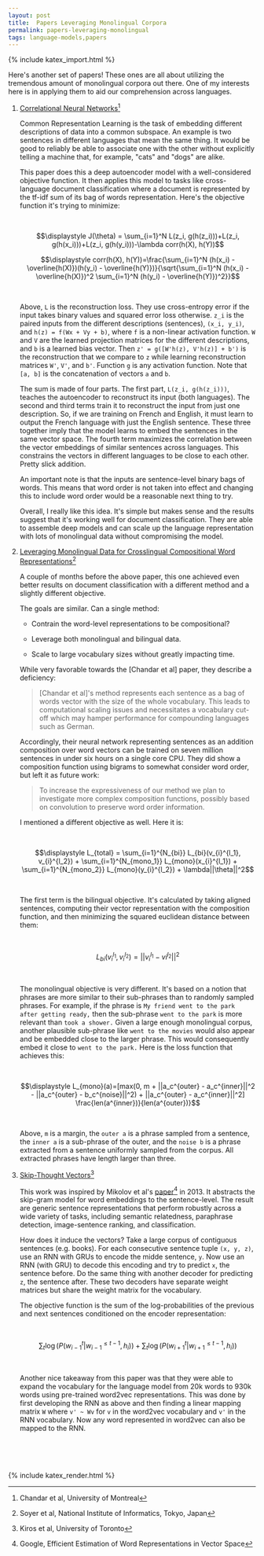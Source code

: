 ```yaml
---
layout: post
title:  Papers Leveraging Monolingual Corpora
permalink: papers-leveraging-monolingual
tags: language-models,papers
---
```


{% include katex_import.html %}

Here's another set of papers! These ones are all about utilizing the tremendous amount of monolingual corpora out there. One of my interests here is in applying them to aid our comprehension across languages.

1. [Correlational Neural Networks](http://arxiv.org/abs/1504.07225)[^1]

   Common Representation Learning is the task of embedding different descriptions of data into a common subspace. An example is two sentences in different languages that mean the same thing. It would be good to reliably be able to associate one with the other without explicitly telling a machine that, for example, "cats" and "dogs" are alike.

   This paper does this a deep autoencoder model with a well-considered objective function. It then applies this model to tasks like cross-language document classification where a document is represented by the tf-idf sum of its bag of words representation. Here's the objective function it's trying to minimize:

   <br>

   $$\displaystyle J(\theta) = \sum_{i=1}^N L(z_i, g(h(z_i)))+L(z_i, g(h(x_i)))+L(z_i, g(h(y_i)))-\lambda corr(h(X), h(Y))$$

   $$\displaystyle corr(h(X), h(Y))=\frac{\sum_{i=1}^N (h(x_i) - \overline{h(X)})(h(y_i) - \overline{h(Y)})}{\sqrt{\sum_{i=1}^N (h(x_i) - \overline{h(X)})^2 \sum_{i=1}^N (h(y_i) - \overline{h(Y)})^2}}$$

   <br>

   Above, ```L``` is the reconstruction loss. They use cross-entropy error if the input takes binary values and squared error loss otherwise. ```z_i``` is the paired inputs from the different descriptions (sentences), ```(x_i, y_i)```, and ```h(z) = f(Wx + Vy + b)```, where ```f``` is a non-linear activation function. ```W``` and ```V``` are the learned projection matrices for the different descriptions, and ```b``` is a learned bias vector. Then ```z' = g([W'h(z), V'h(z)] + b')``` is the reconstruction that we compare to ```z``` while learning reconstruction matrices ```W'```, ```V'```, and ```b'```. Function ```g``` is any activation function. Note that ```[a, b]``` is the concatenation of vectors ```a``` and ```b```.

   The sum is made of four parts. The first part, ```L(z_i, g(h(z_i)))```, teaches the autoencoder to reconstruct its input (both languages). The second and third terms train it to reconstruct the input from just one description. So, if we are training on French and English, it must learn to output the French language with just the English sentence. These three together imply that the model learns to embed the sentences in the same vector space. The fourth term maximizes the correlation between the vector embeddings of similar sentences across languages. This constrains the vectors in different languages to be close to each other. Pretty slick addition.

    An important note is that the inputs are sentence-level binary bags of words. This means that word order is not taken into effect and changing this to include word order would be a reasonable next thing to try.

    Overall, I really like this idea. It's simple but makes sense and the results suggest that it's working well for document classification. They are able to assemble deep models and can scale up the language representation with lots of monolingual data without compromising the model.

2. [Leveraging Monolingual Data for Crosslingual Compositional Word Representations](http://arxiv.org/abs/1412.6334)[^2]

   A couple of months before the above paper, this one achieved even better results on document classification with a different method and a slightly different objective.

   The goals are similar. Can a single method:

   - Contrain the word-level representations to be compositional?

   - Leverage both monolingual and bilingual data.

   - Scale to large vocabulary sizes without greatly impacting time.

   While very favorable towards the [Chandar et al] paper, they describe a deficiency:

   > [Chandar et al]'s method represents each sentence as a bag of words vector with the size of the whole vocabulary. This leads to computational scaling issues and necessitates a vocabulary cut-off which may hamper performance for compounding languages such as German.

   Accordingly, their neural network representing sentences as an addition composition over word vectors can be trained on seven million sentences in under six hours on a single core CPU. They did show a composition function using bigrams to somewhat consider word order, but left it as future work:

   > To increase the expressiveness of our method we plan to investigate more complex composition functions, possibly based on convolution to preserve word order information.

   I mentioned a different objective as well. Here it is:

   <br>

   $$\displaystyle L_{total} = \sum_{i=1}^{N_{bi}} L_{bi}(v_{i}^{l_1}, v_{i}^{l_2}) + \sum_{i=1}^{N_{mono_1}} L_{mono}(x_{i}^{l_1}) + \sum_{i=1}^{N_{mono_2}} L_{mono}(y_{i}^{l_2}) + \lambda||\theta||^2$$

   <br>

   The first term is the bilingual objective. It's calculated by taking aligned sentences, computing their vector representation with the composition function, and then minimizing the squared euclidean distance between them:

   <br>

   $$\displaystyle L_{bi}(v_i^{l_1},v_i^{l_2}) = ||v_{i}^{l_1} - v{i}^{l_2}||^2$$

   <br>

   The monolingual objective is very different. It's based on a notion that phrases are more similar to their sub-phrases than to randomly sampled phrases. For example, if the phrase is ```My friend went to the park after getting ready,``` then the sub-phrase ```went to the park``` is more relevant than ```took a shower.``` Given a large enough monolingual corpus, another plausible sub-phrase like ```went to the movies``` would also appear and be embedded close to the larger phrase. This would consequently embed it close to ```went to the park.``` Here is the loss function that achieves this:

   <br>

   $$\displaystyle L_{mono}(a)=[max(0, m + ||a_c^{outer} - a_c^{inner}||^2 - ||a_c^{outer} - b_c^{noise}||^2) + ||a_c^{outer} - a_c^{inner}||^2] \frac{len(a^{inner})}{len(a^{outer})}$$

   <br>

   Above, ```m``` is a margin, the ```outer a``` is a phrase sampled from a sentence, the ```inner a``` is a sub-phrase of the outer, and the ```noise b``` is a phrase extracted from a sentence uniformly sampled from the corpus. All extracted phrases have length larger than three.

3. [Skip-Thought Vectors](http://arxiv.org/pdf/1506.06726v1.pdf)[^3]

   This work was inspired by Mikolov et al's [paper](http://arxiv.org/pdf/1301.3781.pdf)[^4] in 2013. It abstracts the skip-gram model for word embeddings to the sentence-level. The result are generic sentence representations that perform robustly across a wide variety of tasks, including semantic relatedness, paraphrase detection, image-sentence ranking, and classification.

   How does it induce the vectors? Take a large corpus of contiguous sentences (e.g. books). For each consecutive sentence tuple ```(x, y, z)```, use an RNN with GRUs to encode the midde sentence, ```y```. Now use an RNN (with GRU) to decode this encoding and try to predict ```x```, the sentence before. Do the same thing with another decoder for predicting ```z```, the sentence after. These two decoders have separate weight matrices but share the weight matrix for the vocabulary.

   The objective function is the sum of the log-probabilities of the previous and next sentences conditioned on the encoder representation:

   <br>

   $$\displaystyle \sum_{t} \log (P(w_{i-1}^t | w_{i-1}^{\le t-1}, h_i)) + \sum_{t} \log (P(w_{i+1}^t | w_{i+1}^{\le t-1}, h_i))$$

   <br>

   Another nice takeaway from this paper was that they were able to expand the vocabulary for the language model from 20k words to 930k words using pre-trained word2vec representations. This was done by first developing the RNN as above and then finding a linear mapping matrix ```W``` where ```v' ~ Wv``` for ```v``` in the word2vec vocabulary and ```v'``` in the RNN vocabulary. Now any word represented in word2vec can also be mapped to the RNN.


<br><br><br>

[^1]: Chandar et al, University of Montreal
[^2]: Soyer et al, National Institute of Informatics, Tokyo, Japan
[^3]: Kiros et al, University of Toronto
[^4]: Google, Efficient Estimation of Word Representations in Vector Space

{% include katex_render.html %}
